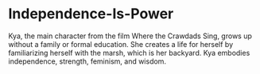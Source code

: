 # Independence-Is-Power
Kya, the main character from the film Where the Crawdads Sing, grows up without a family or formal education. She creates a life for herself by familiarizing herself with the marsh, which is her backyard. Kya embodies independence, strength, feminism, and wisdom.
